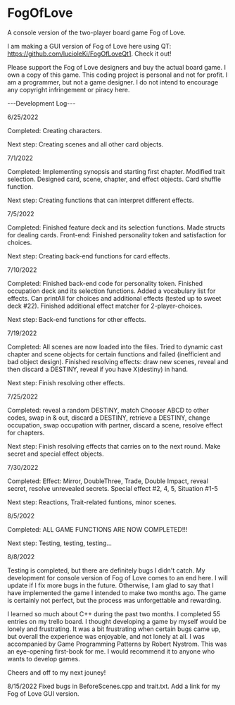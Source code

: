 # FogOfLove

A console version of the two-player board game Fog of Love. 

I am making a GUI version of Fog of Love here using QT: https://github.com/lucioleKi/FogOfLoveQt1. Check it out!

Please support the Fog of Love designers and buy the actual board game. I own a copy of this game. This coding project is personal and not for profit. I am a programmer, but not a game designer. I do not intend to encourage any copyright infringement or piracy here. 


---Development Log---

6/25/2022

Completed: Creating characters.

Next step: Creating scenes and all other card objects.

7/1/2022

Completed: Implementing synopsis and starting first chapter. Modified trait selection. Designed card, scene, chapter, and effect objects. Card shuffle function.

Next step: Creating functions that can interpret different effects. 

7/5/2022

Completed: Finished feature deck and its selection functions. Made structs for dealing cards. Front-end: Finished personality token and satisfaction for choices.

Next step: Creating back-end functions for card effects.

7/10/2022

Completed: Finished back-end code for personality token. Finished occupation deck and its selection functions. Added a vocabulary list for effects. Can printAll for choices and additional effects (tested up to sweet deck #22). Finished additional effect matcher for 2-player-choices.

Next step: Back-end functions for other effects. 

7/19/2022

Completed: All scenes are now loaded into the files. Tried to dynamic cast chapter and scene objects for certain functions and failed (inefficient and bad object design). Finished resolving effects: draw new scenes, reveal and then discard a DESTINY, reveal if you have X(destiny) in hand.

Next step: Finish resolving other effects.

7/25/2022

Completed: reveal a random DESTINY, match Chooser ABCD to other codes, swap in & out, discard a DESTINY, retrieve a DESTINY, change occupation, swap occupation with partner, discard a scene, resolve effect for chapters.

Next step: Finish resolving effects that carries on to the next round. Make secret and special effect objects.

7/30/2022

Completed: Effect: Mirror, DoubleThree, Trade, Double Impact, reveal secret, resolve unrevealed secrets. Special effect #2, 4, 5, Situation #1-5

Next step: Reactions, Trait-related funtions, minor scenes.

8/5/2022

Completed: ALL GAME FUNCTIONS ARE NOW COMPLETED!!!

Next step: Testing, testing, testing...

8/8/2022

Testing is completed, but there are definitely bugs I didn't catch. My development for console version of Fog of Love comes to an end here. I will update if I fix more bugs in the future. Otherwise, I am glad to say that I have implemented the game I intended to make two months ago. The game is certainly not perfect, but the process was unforgettable and rewarding. 

I learned so much about C++ during the past two months. I completed 55 entries on my trello board. I thought developing a game by myself would be lonely and frustrating. It was a bit frustrating when certain bugs came up, but overall the experience was enjoyable, and not lonely at all. I was accompanied by Game Programming Patterns by Robert Nystrom. This was an eye-opening first-book for me. I would recommend it to anyone who wants to develop games.

Cheers and off to my next jouney!

8/15/2022
Fixed bugs in BeforeScenes.cpp and trait.txt. Add a link for my Fog of Love GUI version.
